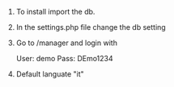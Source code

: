 1) To install import the db.

2) In the settings.php file change the db setting

3) Go to /manager and login with 

    User: demo 
    Pass: DEmo1234

4) Default languate "it" 
